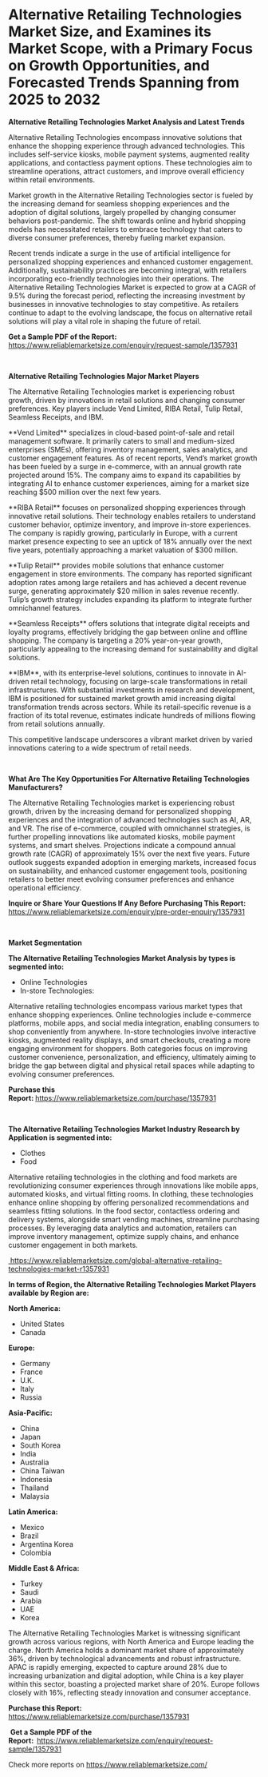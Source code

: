 <p><h1>Alternative Retailing Technologies Market Size, and Examines its Market Scope, with a Primary Focus on Growth Opportunities, and Forecasted Trends Spanning from 2025 to 2032</h1></p><p><strong>Alternative Retailing Technologies Market Analysis and Latest Trends</strong></p>
<p><p>Alternative Retailing Technologies encompass innovative solutions that enhance the shopping experience through advanced technologies. This includes self-service kiosks, mobile payment systems, augmented reality applications, and contactless payment options. These technologies aim to streamline operations, attract customers, and improve overall efficiency within retail environments.</p><p>Market growth in the Alternative Retailing Technologies sector is fueled by the increasing demand for seamless shopping experiences and the adoption of digital solutions, largely propelled by changing consumer behaviors post-pandemic. The shift towards online and hybrid shopping models has necessitated retailers to embrace technology that caters to diverse consumer preferences, thereby fueling market expansion. </p><p>Recent trends indicate a surge in the use of artificial intelligence for personalized shopping experiences and enhanced customer engagement. Additionally, sustainability practices are becoming integral, with retailers incorporating eco-friendly technologies into their operations. The Alternative Retailing Technologies Market is expected to grow at a CAGR of 9.5% during the forecast period, reflecting the increasing investment by businesses in innovative technologies to stay competitive. As retailers continue to adapt to the evolving landscape, the focus on alternative retail solutions will play a vital role in shaping the future of retail.</p></p>
<p><strong>Get a Sample PDF of the Report:&nbsp;</strong> <a href="https://www.reliablemarketsize.com/enquiry/request-sample/1357931?utm_campaign=1932&utm_medium=2&utm_source=Github&utm_content=ia&utm_term=11032025&utm_id=alternative-retailing-technologies">https://www.reliablemarketsize.com/enquiry/request-sample/1357931</a></p>
<p>&nbsp;</p>
<p><strong>Alternative Retailing Technologies Major Market Players</strong></p>
<p><p>The Alternative Retailing Technologies market is experiencing robust growth, driven by innovations in retail solutions and changing consumer preferences. Key players include Vend Limited, RIBA Retail, Tulip Retail, Seamless Receipts, and IBM.</p><p>**Vend Limited** specializes in cloud-based point-of-sale and retail management software. It primarily caters to small and medium-sized enterprises (SMEs), offering inventory management, sales analytics, and customer engagement features. As of recent reports, Vend’s market growth has been fueled by a surge in e-commerce, with an annual growth rate projected around 15%. The company aims to expand its capabilities by integrating AI to enhance customer experiences, aiming for a market size reaching $500 million over the next few years.</p><p>**RIBA Retail** focuses on personalized shopping experiences through innovative retail solutions. Their technology enables retailers to understand customer behavior, optimize inventory, and improve in-store experiences. The company is rapidly growing, particularly in Europe, with a current market presence expecting to see an uptick of 18% annually over the next five years, potentially approaching a market valuation of $300 million.</p><p>**Tulip Retail** provides mobile solutions that enhance customer engagement in store environments. The company has reported significant adoption rates among large retailers and has achieved a decent revenue surge, generating approximately $20 million in sales revenue recently. Tulip’s growth strategy includes expanding its platform to integrate further omnichannel features.</p><p>**Seamless Receipts** offers solutions that integrate digital receipts and loyalty programs, effectively bridging the gap between online and offline shopping. The company is targeting a 20% year-on-year growth, particularly appealing to the increasing demand for sustainability and digital solutions.</p><p>**IBM**, with its enterprise-level solutions, continues to innovate in AI-driven retail technology, focusing on large-scale transformations in retail infrastructures. With substantial investments in research and development, IBM is positioned for sustained market growth amid increasing digital transformation trends across sectors. While its retail-specific revenue is a fraction of its total revenue, estimates indicate hundreds of millions flowing from retail solutions annually. </p><p>This competitive landscape underscores a vibrant market driven by varied innovations catering to a wide spectrum of retail needs.</p></p>
<p>&nbsp;</p>
<p><strong>What Are The Key Opportunities For Alternative Retailing Technologies Manufacturers?</strong></p>
<p><p>The Alternative Retailing Technologies market is experiencing robust growth, driven by the increasing demand for personalized shopping experiences and the integration of advanced technologies such as AI, AR, and VR. The rise of e-commerce, coupled with omnichannel strategies, is further propelling innovations like automated kiosks, mobile payment systems, and smart shelves. Projections indicate a compound annual growth rate (CAGR) of approximately 15% over the next five years. Future outlook suggests expanded adoption in emerging markets, increased focus on sustainability, and enhanced customer engagement tools, positioning retailers to better meet evolving consumer preferences and enhance operational efficiency.</p></p>
<p><strong>Inquire or Share Your Questions If Any Before Purchasing This Report:</strong> <a href="https://www.reliablemarketsize.com/enquiry/pre-order-enquiry/1357931?utm_campaign=1932&utm_medium=2&utm_source=Github&utm_content=ia&utm_term=11032025&utm_id=alternative-retailing-technologies">https://www.reliablemarketsize.com/enquiry/pre-order-enquiry/1357931</a></p>
<p>&nbsp;</p>
<p><strong>Market Segmentation</strong></p>
<p><strong>The Alternative Retailing Technologies Market Analysis by types is segmented into:</strong></p>
<p><ul><li>Online Technologies</li><li>In-store Technologies:</li></ul></p>
<p><p>Alternative retailing technologies encompass various market types that enhance shopping experiences. Online technologies include e-commerce platforms, mobile apps, and social media integration, enabling consumers to shop conveniently from anywhere. In-store technologies involve interactive kiosks, augmented reality displays, and smart checkouts, creating a more engaging environment for shoppers. Both categories focus on improving customer convenience, personalization, and efficiency, ultimately aiming to bridge the gap between digital and physical retail spaces while adapting to evolving consumer preferences.</p></p>
<p><strong>Purchase this Report:&nbsp;</strong><a href="https://www.reliablemarketsize.com/purchase/1357931?utm_campaign=1932&utm_medium=2&utm_source=Github&utm_content=ia&utm_term=11032025&utm_id=alternative-retailing-technologies">https://www.reliablemarketsize.com/purchase/1357931</a></p>
<p>&nbsp;</p>
<p><strong>The Alternative Retailing Technologies Market Industry Research by Application is segmented into:</strong></p>
<p><ul><li>Clothes</li><li>Food</li></ul></p>
<p><p>Alternative retailing technologies in the clothing and food markets are revolutionizing consumer experiences through innovations like mobile apps, automated kiosks, and virtual fitting rooms. In clothing, these technologies enhance online shopping by offering personalized recommendations and seamless fitting solutions. In the food sector, contactless ordering and delivery systems, alongside smart vending machines, streamline purchasing processes. By leveraging data analytics and automation, retailers can improve inventory management, optimize supply chains, and enhance customer engagement in both markets.</p></p>
<p><a href="https://www.reliablemarketsize.com/global-alternative-retailing-technologies-market-r1357931?utm_campaign=1932&utm_medium=2&utm_source=Github&utm_content=ia&utm_term=11032025&utm_id=alternative-retailing-technologies">&nbsp;https://www.reliablemarketsize.com/global-alternative-retailing-technologies-market-r1357931</a></p>
<p><strong>In terms of Region, the Alternative Retailing Technologies Market Players available by Region are:</strong></p>
<p>
    <p> <strong> North America: </strong>
        <ul>
            <li>United States</li>
            <li>Canada</li>
        </ul>
        </p> 
    <p> <strong> Europe: </strong>
        <ul>
            <li>Germany</li>
            <li>France</li>
            <li>U.K.</li>
            <li>Italy</li>
            <li>Russia</li>
        </ul>
        </p> 
    <p> <strong> Asia-Pacific: </strong>
        <ul>
            <li>China</li>
            <li>Japan</li>
            <li>South Korea</li>
            <li>India</li>
            <li>Australia</li>
            <li>China Taiwan</li>
            <li>Indonesia</li>
            <li>Thailand</li>
            <li>Malaysia</li>
        </ul>
        </p> 
    <p> <strong> Latin America: </strong>
        <ul>
            <li>Mexico</li>
            <li>Brazil</li>
            <li>Argentina Korea</li>
            <li>Colombia</li>
        </ul>
        </p> 
    <p> <strong> Middle East & Africa: </strong>
        <ul>
            <li>Turkey</li>
            <li>Saudi</li>
            <li>Arabia</li>
            <li>UAE</li>
            <li>Korea</li>
        </ul>
    </p>
    </p>
<p><p>The Alternative Retailing Technologies Market is witnessing significant growth across various regions, with North America and Europe leading the charge. North America holds a dominant market share of approximately 36%, driven by technological advancements and robust infrastructure. APAC is rapidly emerging, expected to capture around 28% due to increasing urbanization and digital adoption, while China is a key player within this sector, boasting a projected market share of 20%. Europe follows closely with 16%, reflecting steady innovation and consumer acceptance.</p></p>
<p><strong>Purchase this Report: </strong><a href="https://www.reliablemarketsize.com/purchase/1357931?utm_campaign=1932&utm_medium=2&utm_source=Github&utm_content=ia&utm_term=11032025&utm_id=alternative-retailing-technologies">https://www.reliablemarketsize.com/purchase/1357931</a></p>
<p>&nbsp;<strong>Get a Sample PDF of the Report:&nbsp;&nbsp;</strong><a href="https://www.reliablemarketsize.com/enquiry/request-sample/1357931?utm_campaign=1932&utm_medium=2&utm_source=Github&utm_content=ia&utm_term=11032025&utm_id=alternative-retailing-technologies">https://www.reliablemarketsize.com/enquiry/request-sample/1357931</a></p>
<p><strong></strong></p>
<p>Check more reports on <a href="https://www.reliablemarketsize.com/?utm_campaign=1932&utm_medium=2&utm_source=Github&utm_content=ia&utm_term=11032025&utm_id=alternative-retailing-technologies">https://www.reliablemarketsize.com/</a></p>